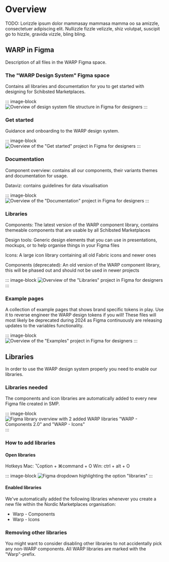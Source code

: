 # Overview
TODO: Lorizzle ipsum dolor mammasay mammasa mamma oo sa amizzle, consectetuer adipiscing elit. Nullizzle fizzle velizzle, shiz volutpat, suscipit go to hizzle, gravida vizzle, bling bling. 

## WARP in Figma
Description of all files in the WARP Figma space.

### The "WARP Design System" Figma space
Contains all libraries and documentation for you to get started with designing for Schibsted Marketplaces.

::: image-block
![Overview of design system file structure in Figma for designers](/images/get-started/figma-warp-overview.jpg)
:::

### Get started
Guidance and onboarding to the WARP design system.

::: image-block
![Overview of the "Get started" project in Figma for designers](/images/get-started/figma-warp-get-started.jpg)
:::

### Documentation
Component overview: contains all our components, their variants themes and documentation for usage.

Dataviz: contains guidelines for data visualisation

::: image-block
![Overview of the "Documentation" project in Figma for designers](/images/get-started/figma-warp-documentation.jpg)
:::

### Libraries
Components: The latest version of the WARP component library, contains themeable components that are usable by all Schibsted Marketplaces

Design tools: Generic design elements that you can use in presentations, mockups, or to help organise things in your Figma files

Icons: A large icon library containing all old Fabric icons and newer ones

Components (deprecated): An old version of the WARP component library, this will be phased out and should not be used in newer projects

::: image-block
![Overview of the "Libraries" project in Figma for designers](/images/get-started/figma-warp-libraries.jpg)
:::

### Example pages
A collection of example pages that shows brand specific tokens in play. Use it to reverse engineer the WARP design tokens if you will!
These files will most likely be deprecated during 2024 as Figma continuously are releasing updates to the variables functionality.

::: image-block
![Overview of the "Examples" project in Figma for designers](/images/get-started/figma-warp-examples.jpg)
:::

## Libraries
In order to use the WARP design system properly you need to enable our libraries.
### Libraries needed
The components and icon libraries are automatically added to every new Figma file created in SMP.

::: image-block
![Figma library overview with 2 added WARP libraries "WARP - Components 2.0" and "WARP - Icons"](/images/get-started/figma-warp-libraries-added.jpg)
:::

### How to add libraries
#### Open libraries
Hotkeys
Mac: ⌥option + ⌘command + O
Win: ctrl + alt + O

::: image-block
![Figma dropdown highlighting the option "libraries"](/images/get-started/figma-dropdown-libraries.jpg)
:::

#### Enabled libraries
We've automatically added the following libraries whenever you create a new file within the Nordic Marketplaces organisation:

* Warp - Components
* Warp - Icons

### Removing other libraries

You might want to consider disabling other libraries to not accidentally pick any non-WARP components. All WARP libraries are marked with the "Warp"-prefix.